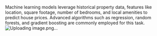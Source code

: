 Machine learning models leverage historical property data, features like location, square footage, number of bedrooms, and local amenities to predict house prices. Advanced algorithms such as regression, random forests, and gradient boosting are commonly employed for this task.
![Uploading image.png…]()
